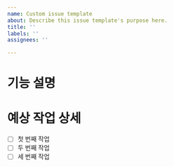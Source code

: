 ```yaml
---
name: Custom issue template
about: Describe this issue template's purpose here.
title: ''
labels: ''
assignees: ''

---
```


# 기능 설명

>

# 예상 작업 상세

- [ ] 첫 번째 작업
- [ ] 두 번째 작업
- [ ] 세 번째 작업
